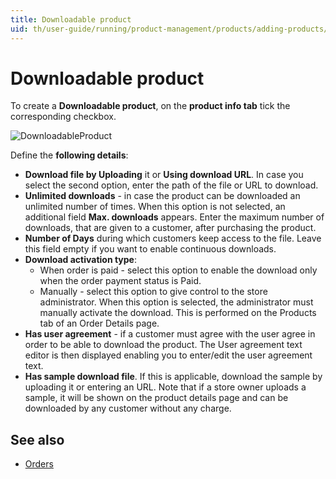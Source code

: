 ```yaml
---
title: Downloadable product
uid: th/user-guide/running/product-management/products/adding-products/downloadable-products
---
```


# Downloadable product

To create a **Downloadable product**, on the **product info tab** tick the corresponding checkbox.

![DownloadableProduct](_static/downloadable-products/DownloadableProduct.png)

Define the **following details**:

- **Download file by Uploading** it or **Using download URL**. In case you select the second option, enter the path of the file or URL to download.
- **Unlimited downloads** - in case the product can be downloaded an unlimited number of times. When this option is not selected, an additional field **Max. downloads** appears. Enter the maximum number of downloads, that are given to a customer, after purchasing the product.
- **Number of Days** during which customers keep access to the file. Leave this field empty if you want to enable continuous downloads.
- **Download activation type**: 
  - When order is paid - select this option to enable the download only when the order payment status is Paid.
  - Manually - select this option to give control to the store administrator. When this option is selected, the administrator must manually activate the download. This is performed on the Products tab of an Order Details page.
- **Has user agreement** - if a customer must agree with the user agree in order to be able to download the product. The User agreement text editor is then displayed enabling you to enter/edit the user agreement text.
- **Has sample download file**. If this is applicable, download the sample by uploading it or entering an URL. Note that if a store owner uploads a sample, it will be shown on the product details page and can be downloaded by any customer without any charge.

## See also

- [Orders](xref:th/user-guide/running/order-management/orders/index)